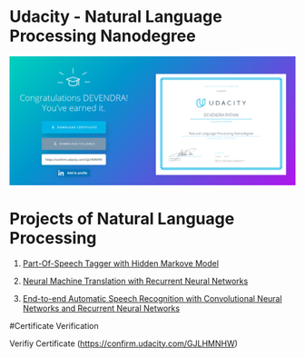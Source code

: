 # Udacity - Natural Language Processing Nanodegree

![NLP](NLP-Degree.png)

# Projects of Natural Language Processing

1. [Part-Of-Speech Tagger with Hidden Markove Model]()

2. [Neural Machine Translation with Recurrent Neural Networks]()

3. [End-to-end Automatic Speech Recognition with Convolutional Neural Networks and Recurrent Neural Networks]()

#Certificate Verification

Verifiy Certificate (https://confirm.udacity.com/GJLHMNHW)
